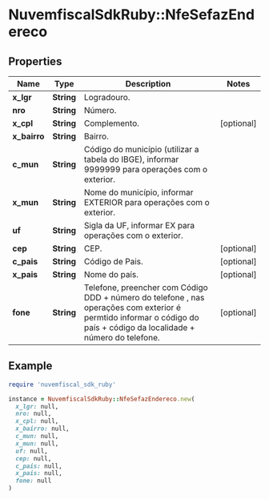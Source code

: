 # NuvemfiscalSdkRuby::NfeSefazEndereco

## Properties

| Name | Type | Description | Notes |
| ---- | ---- | ----------- | ----- |
| **x_lgr** | **String** | Logradouro. |  |
| **nro** | **String** | Número. |  |
| **x_cpl** | **String** | Complemento. | [optional] |
| **x_bairro** | **String** | Bairro. |  |
| **c_mun** | **String** | Código do município (utilizar a tabela do IBGE), informar 9999999 para operações com o exterior. |  |
| **x_mun** | **String** | Nome do município, informar EXTERIOR para operações com o exterior. |  |
| **uf** | **String** | Sigla da UF, informar EX para operações com o exterior. |  |
| **cep** | **String** | CEP. | [optional] |
| **c_pais** | **String** | Código de Pais. | [optional] |
| **x_pais** | **String** | Nome do país. | [optional] |
| **fone** | **String** | Telefone, preencher com Código DDD + número do telefone , nas operações com exterior é permtido informar o código do país + código da localidade + número do telefone. | [optional] |

## Example

```ruby
require 'nuvemfiscal_sdk_ruby'

instance = NuvemfiscalSdkRuby::NfeSefazEndereco.new(
  x_lgr: null,
  nro: null,
  x_cpl: null,
  x_bairro: null,
  c_mun: null,
  x_mun: null,
  uf: null,
  cep: null,
  c_pais: null,
  x_pais: null,
  fone: null
)
```

